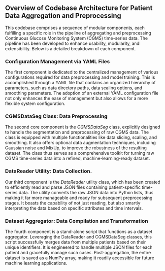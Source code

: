 ## Overview of Codebase Architecture for Patient Data Aggregation and Preprocessing

This codebase comprises a sequence of modular components, each fulfilling a specific role in the pipeline of aggregating and preprocessing Continuous Glucose Monitoring System (CGMS) time-series data. The pipeline has been  developed to enhance usability, modularity, and extensibility. Below is a detailed breakdown of each component.

### Configuration Management via YAML Files

The first component is dedicated to the centralized management of various configurations required for data preprocessing and model training. This is accomplished through a YAML file that contains an organized hierarchy of parameters, such as data directory paths, data scaling options, and smoothing parameters. The adoption of an external YAML configuration file not only enhances the ease of management but also allows for a more flexible system configuration.

### CGMSDataSeg Class: Data Preprocessing

The second core component is the *CGMSDataSeg* class, explicitly designed to handle the segmentation and preprocessing of raw CGMS data. The class is equipped with multiple functionalities like data slicing, scaling, and smoothing. It also offers optional data augmentation techniques, including Gaussian noise and MixUp, to improve the robustness of the resulting dataset. The class thus serves as a comprehensive toolkit for turning raw CGMS time-series data into a refined, machine-learning-ready dataset.
<!-- The *_build_dataset* method in CGMSDataSeg constructs time-series windows from raw glucose readings for machine learning models. Specifically, it takes continuous glucose measurements and slices them into overlapping 'windows' of fixed lengths, defined by sampling_horizon and prediction_horizon. These windows serve as input features (x) and corresponding targets (y) for supervised learning. The method allows for different padding strategies to adjust the shape of the output, catering to the needs of various types of temporal models. -->

### DataReader Utility: Data Collection. 

Our third component is the *DataReader* utility class, which has been created to efficiently read and parse JSON files containing patient-specific time-series data. The utility converts the raw JSON data into Python lists, thus making it far more manageable and ready for subsequent preprocessing stages. It boasts the capability of not just reading, but also smartly interpreting the data based on specific attributes and time intervals.

### Dataset Aggregator: Data Compilation and Transformation

The fourth component is a stand-alone script that functions as a dataset aggregator. Leveraging the DataReader and CGMSDataSeg classes, this script successfully merges data from multiple patients based on their unique identifiers. It is engineered to handle multiple JSON files for each patient and gracefully manage such cases. Post-aggregation, the entire dataset is saved as a NumPy array, making it readily accessible for future machine learning applications.
